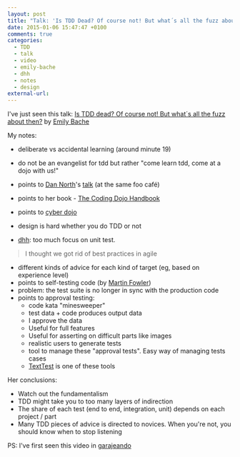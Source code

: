 ```yaml
---
layout: post
title: "Talk: 'Is TDD Dead? Of course not! But what´s all the fuzz about then?' by Emily Bache"
date: 2015-01-06 15:47:47 +0100
comments: true
categories: 
  - TDD
  - talk
  - video
  - emily-bache
  - dhh
  - notes
  - design
external-url: 
---
```


I've just seen this talk: [Is TDD dead? Of course not! But what´s all the fuzz about then?](https://www.youtube.com/watch?v=PCEHRFHKZSk) by [Emily Bache](https://twitter.com/emilybache)

My notes:

* deliberate vs accidental learning (around minute 19)
* do not be an evangelist for tdd but rather "come learn tdd, come at a dojo with us!"

* points to [Dan North](https://twitter.com/tastapod)'s [talk](www.youtube.com/watch?v=SPj-23z-hQA) (at the same foo café)
* points to her book - [The Coding Dojo Handbook](https://leanpub.com/codingdojohandbook)
* points to [cyber dojo](http://cyber-dojo.org/)


* design is hard whether you do TDD or not
* [dhh](https://twitter.com/dhh): too much focus on unit test. 

> I thought we got rid of best practices in agile

* different kinds of advice for each kind of target (eg, based on experience level)
* points to self-testing code (by [Martin Fowler](https://twitter.com/martinfowler))
* problem: the test suite is no longer in sync with the production code
* points to approval testing: 
	* code kata "minesweeper"
	* test data + code produces output data
	* I approve the data
	* Useful for full features
	* Useful for asserting on difficult parts like images
	* realistic users to generate tests
	* tool to manage these "approval tests". Easy way of managing tests cases
	* [TextTest](http://texttest.org) is one of these tools

Her conclusions:

* Watch out the fundamentalism
* TDD might take you to too many layers of indirection
* The share of each test (end to end, integration, unit) depends on each project / part
* Many TDD pieces of advice is directed to novices. When you're not, you should know when to stop listening

PS: I've first seen this video in [garajeando](http://garajeando.blogspot.com/2015/01/interesting-talk-is-tdd-dead-of-course.html)